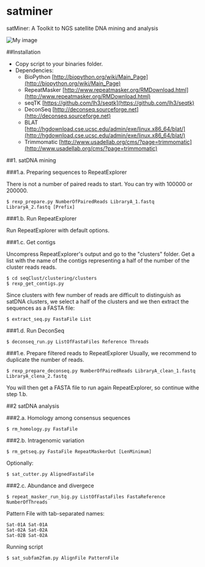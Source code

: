 # satminer
satMiner: A Toolkit to NGS satellite DNA mining and analysis

![My image](https://github.com/fjruizruano/satminer/blob/master/pipeline_satminer.png)

##Installation
- Copy script to your binaries folder.
- Dependencies:
  * BioPython [http://biopython.org/wiki/Main_Page](http://biopython.org/wiki/Main_Page)
  * RepeatMasker [http://www.repeatmasker.org/RMDownload.html](http://www.repeatmasker.org/RMDownload.html)
  * seqTK [https://github.com/lh3/seqtk](https://github.com/lh3/seqtk)
  * DeconSeq [http://deconseq.sourceforge.net](http://deconseq.sourceforge.net)
  * BLAT [http://hgdownload.cse.ucsc.edu/admin/exe/linux.x86_64/blat/](http://hgdownload.cse.ucsc.edu/admin/exe/linux.x86_64/blat/)
  * Trimmomatic [http://www.usadellab.org/cms/?page=trimmomatic](http://www.usadellab.org/cms/?page=trimmomatic)

##1. satDNA mining

###1.a. Preparing sequences to RepeatExplorer

There is not a number of paired reads to start. You can try with 100000 or 200000.

```
$ rexp_prepare.py NumberOfPairedReads LibraryA_1.fastq LibraryA_2.fastq [Prefix]
```

###1.b. Run RepeatExplorer

Run RepeatExplorer with default options. 

###1.c. Get contigs

Uncompress RepeatExplorer's output and go to the "clusters" folder. Get a list with the name of the contigs representing a half of the number of the cluster reads reads.

```
$ cd seqClust/clustering/clusters
$ rexp_get_contigs.py
```
Since clusters with few number of reads are difficult to distinguish as satDNA clusters, we select a half of the clusters and we then extract the sequences as a FASTA file:

```
$ extract_seq.py FastaFile List
```

###1.d. Run DeconSeq
```
$ deconseq_run.py ListOfFastaFiles Reference Threads
```

###1.e. Prepare filtered reads to RepeatExplorer
Usually, we recommend to duplicate the number of reads.
```
$ rexp_prepare_deconseq.py NumberOfPairedReads LibraryA_clean_1.fastq LibraryA_clena_2.fastq
```
You will then get a FASTA file to run again RepeatExplorer, so continue withe step 1.b. 

##2 satDNA analysis

###2.a. Homology among consensus sequences

```
$ rm_homology.py FastaFile
```

###2.b. Intragenomic variation

```
$ rm_getseq.py FastaFile RepeatMaskerOut [LenMinimum]
```
Optionally:

```
$ sat_cutter.py AlignedFastaFile
```

###2.c. Abundance and divergece

```
$ repeat_masker_run_big.py ListOfFastaFiles FastaReference NumberOfThreads
```
Pattern File with tab-separated names:

```
Sat-01A	Sat-01A
Sat-02A Sat-02A
Sat-02B	Sat-02A
```
Running script

```
$ sat_subfam2fam.py AlignFile PatternFile
```


